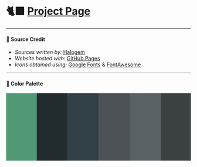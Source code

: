 # 🐈‍⬛ <a href="https://" target="_blank">Project Page</a>

<!--
#### 📝 Changelog
- N/A

#### 🪲 Issues
- N/A
-->

---
#### 👥 Source Credit
- *Sources written by:* <a href="http://www.github.com/teenyPaws">Halogem</a>
- *Website hosted with:* <a href="https://pages.github.com/">GitHub Pages</a>
- *Icons obtained using:* <a href="https://fonts.google.com/icons">Google Fonts</a> & <a href="https://fontawesome.com/">FontAwesome</a>

---
#### 🎨 Color Palette
<a href="https://halogem.dev"><img src="resources/color-palette.png"></a>
<!--Neutral Color Palette-->
